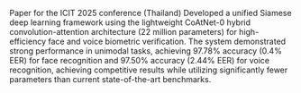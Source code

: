 Paper for the ICIT 2025 conference (Thailand)
Developed a unified Siamese deep learning framework using the lightweight CoAtNet-0 hybrid convolution-attention architecture (22 million parameters) for high-efficiency face and voice biometric verification. The system demonstrated strong performance in unimodal tasks, achieving 97.78% accuracy (0.4% EER) for face recognition and 97.50% accuracy (2.44% EER) for voice recognition, achieving competitive results while utilizing significantly fewer parameters than current state-of-the-art benchmarks.
